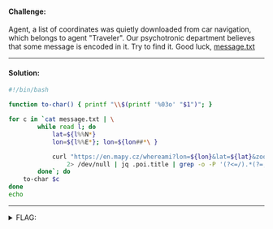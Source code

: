#### Challenge:

Agent, a list of coordinates was quietly downloaded from car navigation, which belongs to agent "Traveler". Our psychotronic department believes that some message is encoded in it. Try to find it. Good luck, [message.txt](./message.txt ":ignore")

---

#### Solution:

```bash
#!/bin/bash

function to-char() { printf "\\$(printf '%03o' "$1")"; }

for c in `cat message.txt | \
		while read l; do
			lat=${l%%N*}
			lon=${l%%E*}; lon=${lon##*\ }

			curl "https://en.mapy.cz/whereami?lon=${lon}&lat=${lat}&zoom=18" \
				2> /dev/null | jq .poi.title | grep -o -P '(?<=/).*(?=,)' | tr -d , | awk '{ print $1 }'
		done`; do
	to-char $c
done
echo
```

---

<details><summary>FLAG:</summary>

```
CT18-7Uiz-VZrd-EhOy-MJWd
```

</details>

